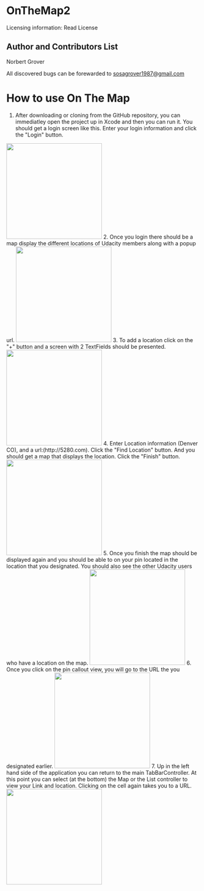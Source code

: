 # OnTheMap2
Licensing information: Read License

Author and Contributors List
------
Norbert Grover

All discovered bugs can be forewarded to sosagrover1987@gmail.com

How to use On The Map
======
1. After downloading or cloning from the GitHub repository, you can immediatley open the project up in Xcode and then you can run it. You should get a login screen like this. Enter your login information and click the "Login" button.
 <img src="https://user-images.githubusercontent.com/12214205/33785106-8310b1a0-dc18-11e7-94b3-0ddc74a097ee.png" height="250"> 
2. Once you login there should be a map display the different locations of Udacity members along with a popup url.
<img src="https://user-images.githubusercontent.com/12214205/33788339-74d3330c-dc26-11e7-9f64-ba1938b74f64.png" height="250">
3. To add a location click on the "+" button and a screen with 2 TextFields should be presented. <img src="https://user-images.githubusercontent.com/12214205/33788432-07738efa-dc27-11e7-9024-3f694532722d.png" height="250">
4. Enter Location information (Denver CO), and a url:(http://5280.com). Click the "Find Location" button. And you should get a map that displays the location. Click the "Finish" button.
<img src="https://user-images.githubusercontent.com/12214205/33788608-1eb6b442-dc28-11e7-880a-e0a7c3d62904.png" height="250">
5. Once you finish the map should be displayed again and you should be able to on your pin located in the location that you designated. You should also see the other Udacity users who have a location on the map.
<img src="https://user-images.githubusercontent.com/12214205/33789952-439fab66-dc31-11e7-8c89-3443cd5973c0.png" height="250">
6. Once you click on the pin callout view, you will go to the URL the you designated earlier.
<img src="https://user-images.githubusercontent.com/12214205/33790145-933265fa-dc32-11e7-8f02-eb345c3795d5.png" height="250">
7. Up in the left hand side of the application you can return to the main TabBarController. At this point you can select (at the bottom) the Map or the List controller to view your Link and location. Clicking on the cell again takes you to a URL.
<img src="https://user-images.githubusercontent.com/12214205/33790959-27598cfc-dc3a-11e7-8e27-aad0f91e5fe1.png" height="250">
